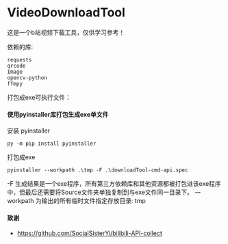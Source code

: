 # VideoDownloadTool
这是一个b站视频下载工具，仅供学习参考！

依赖的库:
```
requests
qrcode
Image
opencv-python
ffmpy
```

打包成exe可执行文件：

#### 使用pyinstaller库打包生成exe单文件
安装 pyinstaller
```
py -m pip install pyinstaller
```

打包成exe
```
pyinstaller --workpath .\tmp -F .\downloadTool-cmd-api.spec
```
-F  生成结果是一个exe程序，所有第三方依赖库和其他资源都被打包进该exe程序中，但最后还需要将Source文件夹单独复制到与exe文件同一目录下。
-–workpath    为输出的所有临时文件指定存放目录: tmp

#### 致谢
- https://github.com/SocialSisterYi/bilibili-API-collect
